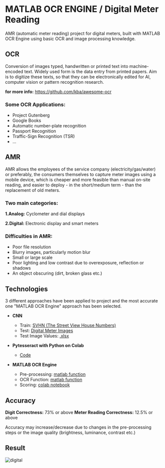 # MATLAB OCR ENGINE / Digital Meter Reading

AMR (automatic meter reading) project for digital meters, built with MATLAB OCR Engine using basic OCR and image processing knowledge.

## **OCR** 

Conversion of images typed, handwritten or printed text into machine-encoded text. Widely used form is the data entry from printed papers. Aim is to digitize these texts, so that they can be electronically edited for AI, computer vision or pattern recognition research.

**for more info:** https://github.com/kba/awesome-ocr

### **Some OCR Applications:**

* Project Gutenberg
* Google Books
* Automatic number-plate recognition
* Passport Recognition
* Traffic-Sign Recognition (TSR)
* ...

## **AMR**

AMR allows the employees of the service company (electricity/gas/water) or preferably, the consumers themselves to capture meter images using a mobile device, which is cheaper and more feasible than manual on-site reading, and easier to deploy - in the short/medium term - than the replacement of old meters.

### **Two main categories:**

**1.Analog:** Cyclometer and dial displays

**2.Digital:** Electronic display and smart meters

### **Difficulties in AMR:**

* Poor file resolution
* Blurry images, particularly motion blur
* Small or large scale
* Poor lighting and low contrast due to overexposure, reflection or shadows
* An object obscuring (dirt, broken glass etc.)

## **Technologies**

3 different approaches have been applied to project and the most accurate one "MATLAB OCR Engine" approach has been selected.

* **CNN**
  * Train: [SVHN (The Street View House Numbers)](http://ufldl.stanford.edu/housenumbers/)
  * Test: [Digital Meter Images](https://github.com/eertay/Digital-Meter-Reading/tree/main/original-images) 
  * Test Image Values: [.xlsx](https://github.com/eertay/Digital-Meter-Reading)
  
* **Pytesseract with Python on Colab**
  * [Code](https://colab.research.google.com/drive/1fsE0tP_e6g0qoz3k0fOI_-UjRJHhuvCP)
  
* **MATLAB OCR Engine**
  * Pre-processing: [matlab function](https://github.com/eertay/Digital-Meter-Reading/tree/main/MATLAB-OCR-Engine/pre-processing-function-matlab)
  * OCR Function: [matlab function](https://github.com/eertay/Digital-Meter-Reading/tree/main/MATLAB-OCR-Engine/ocr-function-matlab)
  * Scoring: [colab notebook](https://colab.research.google.com/drive/1fsE0tP_e6g0qoz3k0fOI_-UjRJHhuvCP)

## **Accuracy** 

**Digit Correctness:** 73% or above
**Meter Reading Correctness:** 12.5% or above

Accuracy may increase/decrease due to changes in the pre-processing steps or the image quality (brightness, luminance, contrast etc.)

## **Result**

![digital](https://user-images.githubusercontent.com/29989590/111779562-545a3700-88c7-11eb-99e3-8e45d7ece32e.png)
